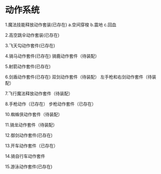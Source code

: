 #	动作系统

1.魔法技能释放动作套装(已存在)
	a.空间穿梭
	b.震地
	c.回血

2.高空跳伞动作套装(已存在)

3.飞天勾动作套件(已存在)

4.骑马动作套件(已存在)
  骑鹿动作套件（待装配）

5.射箭动作套件(已存在)

6.剑盾动作套件(已存在)
  双剑动作套件（待装配）
  左手枪和右剑动作套件（待装配）

7.飞行魔法释放动作套件（待装配）

8.手枪动作（已存在）
  步枪动作套件（已存在）

10.蜘蛛侠动作套件（待装配）

11.骑龙动作套件（待装配）

12.御剑动作套件(已存在)

13.开车动作套件（已存在）

14.骑自行车动作套件

15.游泳动作套件(已存在)

